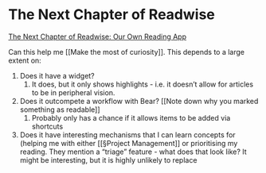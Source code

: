 # The Next Chapter of Readwise
[The Next Chapter of Readwise: Our Own Reading App](https://blog.readwise.io/readwise-reading-app/)

Can this help me [[Make the most of curiosity]]. This depends to a large extent on:

1. Does it have a widget?
	1. It does, but it only shows highlights - i.e. it doesn’t allow for articles to be in peripheral vision.
2. Does it outcompete a workflow with Bear? [[Note down why you marked something as readable]]
	1. Probably only has a chance if it allows items to be added via shortcuts
3. Does it have interesting mechanisms that I can learn concepts for (helping me with either [[§Project Management]] or prioritising my reading. They mention a “triage” feature - what does that look like? It might be interesting, but it is highly unlikely to replace

<!-- {BearID:209310D0-52EB-4C5C-B63A-513DFD3771A1-3581-0000052C7D4BCD1B} -->

